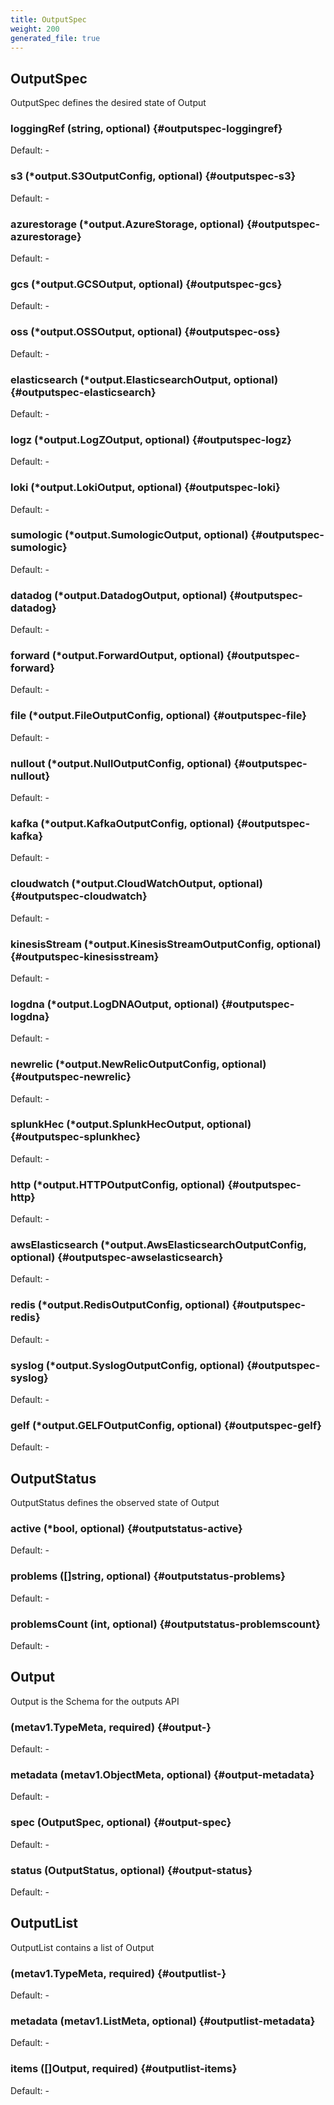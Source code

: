 ```yaml
---
title: OutputSpec
weight: 200
generated_file: true
---
```


## OutputSpec

OutputSpec defines the desired state of Output

### loggingRef (string, optional) {#outputspec-loggingref}

Default: -

### s3 (*output.S3OutputConfig, optional) {#outputspec-s3}

Default: -

### azurestorage (*output.AzureStorage, optional) {#outputspec-azurestorage}

Default: -

### gcs (*output.GCSOutput, optional) {#outputspec-gcs}

Default: -

### oss (*output.OSSOutput, optional) {#outputspec-oss}

Default: -

### elasticsearch (*output.ElasticsearchOutput, optional) {#outputspec-elasticsearch}

Default: -

### logz (*output.LogZOutput, optional) {#outputspec-logz}

Default: -

### loki (*output.LokiOutput, optional) {#outputspec-loki}

Default: -

### sumologic (*output.SumologicOutput, optional) {#outputspec-sumologic}

Default: -

### datadog (*output.DatadogOutput, optional) {#outputspec-datadog}

Default: -

### forward (*output.ForwardOutput, optional) {#outputspec-forward}

Default: -

### file (*output.FileOutputConfig, optional) {#outputspec-file}

Default: -

### nullout (*output.NullOutputConfig, optional) {#outputspec-nullout}

Default: -

### kafka (*output.KafkaOutputConfig, optional) {#outputspec-kafka}

Default: -

### cloudwatch (*output.CloudWatchOutput, optional) {#outputspec-cloudwatch}

Default: -

### kinesisStream (*output.KinesisStreamOutputConfig, optional) {#outputspec-kinesisstream}

Default: -

### logdna (*output.LogDNAOutput, optional) {#outputspec-logdna}

Default: -

### newrelic (*output.NewRelicOutputConfig, optional) {#outputspec-newrelic}

Default: -

### splunkHec (*output.SplunkHecOutput, optional) {#outputspec-splunkhec}

Default: -

### http (*output.HTTPOutputConfig, optional) {#outputspec-http}

Default: -

### awsElasticsearch (*output.AwsElasticsearchOutputConfig, optional) {#outputspec-awselasticsearch}

Default: -

### redis (*output.RedisOutputConfig, optional) {#outputspec-redis}

Default: -

### syslog (*output.SyslogOutputConfig, optional) {#outputspec-syslog}

Default: -

### gelf (*output.GELFOutputConfig, optional) {#outputspec-gelf}

Default: -


## OutputStatus

OutputStatus defines the observed state of Output

### active (*bool, optional) {#outputstatus-active}

Default: -

### problems ([]string, optional) {#outputstatus-problems}

Default: -

### problemsCount (int, optional) {#outputstatus-problemscount}

Default: -


## Output

Output is the Schema for the outputs API

###  (metav1.TypeMeta, required) {#output-}

Default: -

### metadata (metav1.ObjectMeta, optional) {#output-metadata}

Default: -

### spec (OutputSpec, optional) {#output-spec}

Default: -

### status (OutputStatus, optional) {#output-status}

Default: -


## OutputList

OutputList contains a list of Output

###  (metav1.TypeMeta, required) {#outputlist-}

Default: -

### metadata (metav1.ListMeta, optional) {#outputlist-metadata}

Default: -

### items ([]Output, required) {#outputlist-items}

Default: -



